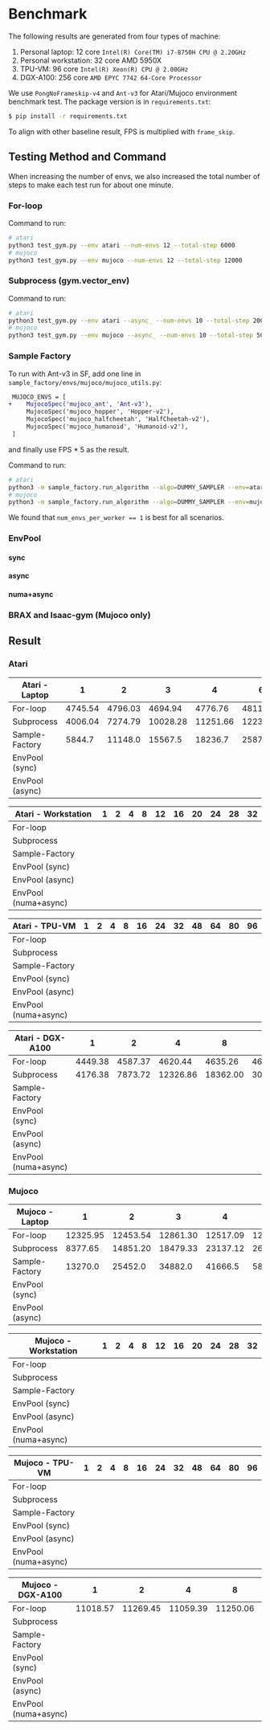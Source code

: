 # Benchmark

The following results are generated from four types of machine:

1. Personal laptop: 12 core ``Intel(R) Core(TM) i7-8750H CPU @ 2.20GHz``
2. Personal workstation: 32 core AMD 5950X
3. TPU-VM: 96 core ``Intel(R) Xeon(R) CPU @ 2.00GHz``
4. DGX-A100: 256 core ``AMD EPYC 7742 64-Core Processor``

We use `PongNoFrameskip-v4` and `Ant-v3` for Atari/Mujoco environment benchmark test. The package version is in `requirements.txt`:

```bash
$ pip install -r requirements.txt
```

To align with other baseline result, FPS is multiplied with `frame_skip`.

## Testing Method and Command

When increasing the number of envs, we also increased the total number of steps to make each test run for about one minute.

### For-loop

Command to run:

```bash
# atari
python3 test_gym.py --env atari --num-envs 12 --total-step 6000
# mujoco
python3 test_gym.py --env mujoco --num-envs 12 --total-step 12000
```

### Subprocess (gym.vector_env)

Command to run:

```bash
# atari
python3 test_gym.py --env atari --async_ --num-envs 10 --total-step 20000
# mujoco
python3 test_gym.py --env mujoco --async_ --num-envs 10 --total-step 50000
```

### Sample Factory

To run with Ant-v3 in SF, add one line in `sample_factory/envs/mujoco/mujoco_utils.py`:

```diff
 MUJOCO_ENVS = [ 
+    MujocoSpec('mujoco_ant', 'Ant-v3'),
     MujocoSpec('mujoco_hopper', 'Hopper-v2'),
     MujocoSpec('mujoco_halfcheetah', 'HalfCheetah-v2'),
     MujocoSpec('mujoco_humanoid', 'Humanoid-v2'),
 ]
```

and finally use FPS \* 5 as the result.

Command to run:

```bash
# atari
python3 -m sample_factory.run_algorithm --algo=DUMMY_SAMPLER --env=atari_pong --env_frameskip=4 --num_workers=12 --num_envs_per_worker=1 --sample_env_frames=1600000 --experiment=test
# mujoco
python3 -m sample_factory.run_algorithm --algo=DUMMY_SAMPLER --env=mujoco_ant --env_frameskip=1 --num_workers=12 --num_envs_per_worker=1 --sample_env_frames=1000000 --experiment=test
```

We found that `num_envs_per_worker == 1` is best for all scenarios.

### EnvPool

#### sync



#### async



#### numa+async



### BRAX and Isaac-gym (Mujoco only)





## Result

### Atari

<!-- Atari - Laptop -->

| Atari - Laptop  | 1       | 2       | 3        | 4        | 6        | 8        | 10       | 12       |
| --------------- | ------- | ------- | -------- | -------- | -------- | -------- | -------- | -------- |
| For-loop        | 4745.54 | 4796.03 | 4694.94  | 4776.76  | 4811.98  | 4892.70  | 4795.49  | 4830.31  |
| Subprocess      | 4006.04 | 7274.79 | 10028.28 | 11251.66 | 12235.83 | 13280.10 | 15863.42 | 15658.02 |
| Sample-Factory  | 5844.7  | 11148.0 | 15567.5  | 18236.7  | 25879.3  | 26695.2  | 28216.4  | 28034.7  |
| EnvPool (sync)  |         |         |          |          |          |          |          |          |
| EnvPool (async) |         |         |          |          |          |          |          |          |

<!-- Atari - Laptop -->

<!-- Atari - Workstation -->

| Atari - Workstation  | 1    | 2    | 4    | 8    | 12   | 16   | 20   | 24   | 28   | 32   |
| -------------------- | ---- | ---- | ---- | ---- | ---- | ---- | ---- | ---- | ---- | ---- |
| For-loop             |      |      |      |      |      |      |      |      |      |      |
| Subprocess           |      |      |      |      |      |      |      |      |      |      |
| Sample-Factory       |      |      |      |      |      |      |      |      |      |      |
| EnvPool (sync)       |      |      |      |      |      |      |      |      |      |      |
| EnvPool (async)      |      |      |      |      |      |      |      |      |      |      |
| EnvPool (numa+async) |      |      |      |      |      |      |      |      |      |      |

<!-- Atari - Workstation -->

<!-- Atari - TPU-VM -->

| Atari - TPU-VM       | 1    | 2    | 4    | 8    | 16   | 24   | 32   | 48   | 64   | 80   | 96   |
| -------------------- | ---- | ---- | ---- | ---- | ---- | ---- | ---- | ---- | ---- | ---- | ---- |
| For-loop             |      |      |      |      |      |      |      |      |      |      |      |
| Subprocess           |      |      |      |      |      |      |      |      |      |      |      |
| Sample-Factory       |      |      |      |      |      |      |      |      |      |      |      |
| EnvPool (sync)       |      |      |      |      |      |      |      |      |      |      |      |
| EnvPool (async)      |      |      |      |      |      |      |      |      |      |      |      |
| EnvPool (numa+async) |      |      |      |      |      |      |      |      |      |      |      |

<!-- Atari - TPU-VM -->

<!-- Atari - DGX-A100 -->

| Atari - DGX-A100     | 1       | 2       | 4        | 8        | 16       | 32       | 64       | 96       | 128      | 160     | 192     | 224     | 256     |
| -------------------- | ------- | ------- | -------- | -------- | -------- | -------- | -------- | -------- | -------- | ------- | ------- | ------- | ------- |
| For-loop             | 4449.38 | 4587.37 | 4620.44  | 4635.26  | 4617.21  | 4639.16  | 4618.30  | 4594.96  | 4629.90  | 4616.15 | 4640.20 | 4596.57 | 4620.50 |
| Subprocess           | 4176.38 | 7873.72 | 12326.86 | 18362.00 | 30468.18 | 34045.35 | 45986.38 | 48130.98 | 37746.73 |         |         |         |         |
| Sample-Factory       |         |         |          |          |          |          |          |          |          |         |         |         |         |
| EnvPool (sync)       |         |         |          |          |          |          |          |          |          |         |         |         |         |
| EnvPool (async)      |         |         |          |          |          |          |          |          |          |         |         |         |         |
| EnvPool (numa+async) |         |         |          |          |          |          |          |          |          |         |         |         |         |

<!-- Atari - DGX-A100 -->

### Mujoco

<!-- Mujoco - Laptop -->

| Mujoco - Laptop | 1        | 2        | 3        | 4        | 6        | 8        | 10       | 12       |
| --------------- | -------- | -------- | -------- | -------- | -------- | -------- | -------- | -------- |
| For-loop        | 12325.95 | 12453.54 | 12861.30 | 12517.09 | 12467.92 | 12447.57 | 12631.33 | 12576.39 |
| Subprocess      | 8377.65  | 14851.20 | 18479.33 | 23137.12 | 26667.67 | 29260.77 | 36586.01 | 31952.74 |
| Sample-Factory  | 13270.0  | 25452.0  | 34882.0  | 41666.5  | 58892.0  | 60657.5  | 62509.5  | 59489.0  |
| EnvPool (sync)  |          |          |          |          |          |          |          |          |
| EnvPool (async) |          |          |          |          |          |          |          |          |

<!-- Mujoco - Laptop -->

<!-- Mujoco - Workstation -->

| Mujoco - Workstation | 1    | 2    | 4    | 8    | 12   | 16   | 20   | 24   | 28   | 32   |
| -------------------- | ---- | ---- | ---- | ---- | ---- | ---- | ---- | ---- | ---- | ---- |
| For-loop             |      |      |      |      |      |      |      |      |      |      |
| Subprocess           |      |      |      |      |      |      |      |      |      |      |
| Sample-Factory       |      |      |      |      |      |      |      |      |      |      |
| EnvPool (sync)       |      |      |      |      |      |      |      |      |      |      |
| EnvPool (async)      |      |      |      |      |      |      |      |      |      |      |
| EnvPool (numa+async) |      |      |      |      |      |      |      |      |      |      |

<!-- Mujoco - Workstation -->

<!-- Mujoco - TPU-VM -->

| Mujoco - TPU-VM      | 1    | 2    | 4    | 8    | 16   | 24   | 32   | 48   | 64   | 80   | 96   |
| -------------------- | ---- | ---- | ---- | ---- | ---- | ---- | ---- | ---- | ---- | ---- | ---- |
| For-loop             |      |      |      |      |      |      |      |      |      |      |      |
| Subprocess           |      |      |      |      |      |      |      |      |      |      |      |
| Sample-Factory       |      |      |      |      |      |      |      |      |      |      |      |
| EnvPool (sync)       |      |      |      |      |      |      |      |      |      |      |      |
| EnvPool (async)      |      |      |      |      |      |      |      |      |      |      |      |
| EnvPool (numa+async) |      |      |      |      |      |      |      |      |      |      |      |

<!-- Mujoco - TPU-VM -->

<!-- Mujoco - DGX-A100 -->

| Mujoco - DGX-A100    | 1        | 2        | 4        | 8        | 16       | 32       | 64       | 96       | 128      | 160      | 192      | 224      | 256        |
| -------------------- | -------- | -------- | -------- | -------- | -------- | -------- | -------- | -------- | -------- | -------- | -------- | -------- | ---------- |
| For-loop             | 11018.57 | 11269.45 | 11059.39 | 11250.06 | 11505.15 | 11328.79 | 11568.72 | 11485.74 | 11245.55 | 11478.49 | 11430.16 | 11151.71 | 11199.28   |
| Subprocess           |          |          |          |          |          |          |          |          |          | 82451.39 |          |          |            |
| Sample-Factory       |          |          |          |          |          |          |          |          |          |          |          |          |            |
| EnvPool (sync)       |          |          |          |          |          |          |          |          |          |          |          |          |            |
| EnvPool (async)      |          |          |          |          |          |          |          |          |          |          |          |          | 2331272.82 |
| EnvPool (numa+async) |          |          |          |          |          |          |          |          |          |          |          |          |            |

<!-- Mujoco - DGX-A100 -->
